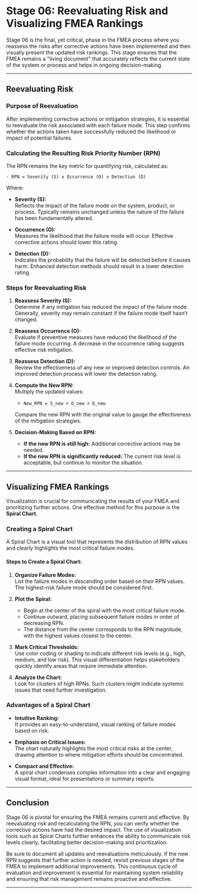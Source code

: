 # Stage 06: Reevaluating Risk and Visualizing FMEA Rankings

Stage 06 is the final, yet critical, phase in the FMEA process where you reassess the risks after corrective actions have been implemented and then visually present the updated risk rankings. This stage ensures that the FMEA remains a "living document" that accurately reflects the current state of the system or process and helps in ongoing decision-making.

---

## Reevaluating Risk

### Purpose of Reevaluation

After implementing corrective actions or mitigation strategies, it is essential to reevaluate the risk associated with each failure mode. This step confirms whether the actions taken have successfully reduced the likelihood or impact of potential failures.

### Calculating the Resulting Risk Priority Number (RPN)

The RPN remains the key metric for quantifying risk, calculated as:

    - RPN = Severity (S) x Occurrence (O) x Detection (D)

Where:

- **Severity (S):**  
  Reflects the impact of the failure mode on the system, product, or process. Typically remains unchanged unless the nature of the failure has been fundamentally altered.

- **Occurrence (O):**  
  Measures the likelihood that the failure mode will occur. Effective corrective actions should lower this rating.

- **Detection (D):**  
  Indicates the probability that the failure will be detected before it causes harm. Enhanced detection methods should result in a lower detection rating.

### Steps for Reevaluating Risk

1. **Reassess Severity (S):**  
   Determine if any mitigation has reduced the impact of the failure mode. Generally, severity may remain constant if the failure mode itself hasn’t changed.

2. **Reassess Occurrence (O):**  
   Evaluate if preventive measures have reduced the likelihood of the failure mode occurring. A decrease in the occurrence rating suggests effective risk mitigation.

3. **Reassess Detection (D):**  
   Review the effectiveness of any new or improved detection controls. An improved detection process will lower the detection rating.

4. **Compute the New RPN:**  
   Multiply the updated values:
   
    - `New_RPN = S_new × O_new × D_new`

   Compare the new RPN with the original value to gauge the effectiveness of the mitigation strategies.

5. **Decision-Making Based on RPN:**  
   - **If the new RPN is still high:** Additional corrective actions may be needed.
   - **If the new RPN is significantly reduced:** The current risk level is acceptable, but continue to monitor the situation.

---

## Visualizing FMEA Rankings

Visualization is crucial for communicating the results of your FMEA and prioritizing further actions. One effective method for this purpose is the **Spiral Chart**.

### Creating a Spiral Chart

A Spiral Chart is a visual tool that represents the distribution of RPN values and clearly highlights the most critical failure modes.

#### Steps to Create a Spiral Chart:

1. **Organize Failure Modes:**  
   List the failure modes in descending order based on their RPN values. The highest-risk failure mode should be considered first.

2. **Plot the Spiral:**  
   - Begin at the center of the spiral with the most critical failure mode.
   - Continue outward, placing subsequent failure modes in order of decreasing RPN.
   - The distance from the center corresponds to the RPN magnitude, with the highest values closest to the center.

3. **Mark Critical Thresholds:**  
   Use color coding or shading to indicate different risk levels (e.g., high, medium, and low risk). This visual differentiation helps stakeholders quickly identify areas that require immediate attention.

4. **Analyze the Chart:**  
   Look for clusters of high RPNs. Such clusters might indicate systemic issues that need further investigation.

### Advantages of a Spiral Chart

- **Intuitive Ranking:**  
  It provides an easy-to-understand, visual ranking of failure modes based on risk.
  
- **Emphasis on Critical Issues:**  
  The chart naturally highlights the most critical risks at the center, drawing attention to where mitigation efforts should be concentrated.

- **Compact and Effective:**  
  A spiral chart condenses complex information into a clear and engaging visual format, ideal for presentations or summary reports.

---

## Conclusion

Stage 06 is pivotal for ensuring the FMEA remains current and effective. By reevaluating risk and recalculating the RPN, you can verify whether the corrective actions have had the desired impact. The use of visualization tools such as Spiral Charts further enhances the ability to communicate risk levels clearly, facilitating better decision-making and prioritization.

Be sure to document all updates and reevaluations meticulously. If the new RPN suggests that further action is needed, revisit previous stages of the FMEA to implement additional improvements. This continuous cycle of evaluation and improvement is essential for maintaining system reliability and ensuring that risk management remains proactive and effective.

---